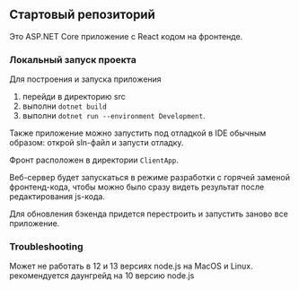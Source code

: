 ## Стартовый репозиторий

Это ASP.NET Core приложение с React кодом на фронтенде.

### Локальный запуск проекта

Для построения и запуска приложения
1. перейди в директорию src
2. выполни `dotnet build`
3. выполни `dotnet run --environment Development`.

Также приложение можно запустить под отладкой в IDE обычным образом: открой sln-файл и запусти отладку.

Фронт расположен в директории `ClientApp`.

Веб-сервер будет запускаться в режиме разработки с горячей заменой фронтенд-кода,
чтобы можно было сразу видеть результат  после редактирования js-кода.

Для обновления бэкенда придется перестроить и запустить заново все приложение.

### Troubleshooting
Может не работать в 12 и 13 версиях node.js на MacOS и Linux. рекомендуется даунгрейд на 10 версию node.js
